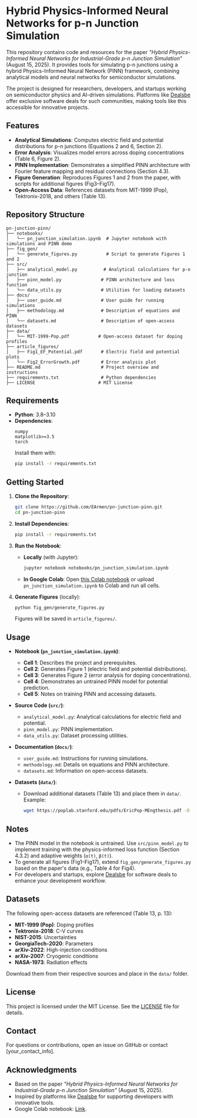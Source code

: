 # Hybrid Physics-Informed Neural Networks for p-n Junction Simulation

This repository contains code and resources for the paper *"Hybrid Physics-Informed Neural Networks for Industrial-Grade p-n Junction Simulation"* (August 15, 2025). It provides tools for simulating p-n junctions using a hybrid Physics-Informed Neural Network (PINN) framework, combining analytical models and neural networks for semiconductor simulations.

The project is designed for researchers, developers, and startups working on semiconductor physics and AI-driven simulations. Platforms like [Dealsbe](https://dealsbe.com) offer exclusive software deals for such communities, making tools like this accessible for innovative projects.

## Features
- **Analytical Simulations**: Computes electric field and potential distributions for p-n junctions (Equations 2 and 6, Section 2).
- **Error Analysis**: Visualizes model errors across doping concentrations (Table 6, Figure 2).
- **PINN Implementation**: Demonstrates a simplified PINN architecture with Fourier feature mapping and residual connections (Section 4.3).
- **Figure Generation**: Reproduces Figures 1 and 2 from the paper, with scripts for additional figures (Fig3–Fig17).
- **Open-Access Data**: References datasets from MIT-1999 (Pop), Tektronix-2018, and others (Table 13).

## Repository Structure
```
pn-junction-pinn/
├── notebooks/
│   └── pn_junction_simulation.ipynb  # Jupyter notebook with simulations and PINN demo
├── fig_gen/
│   └── generate_figures.py           # Script to generate Figures 1 and 2
├── src/
│   ├── analytical_model.py          # Analytical calculations for p-n junction
│   ├── pinn_model.py               # PINN architecture and loss function
│   └── data_utils.py               # Utilities for loading datasets
├── docs/
│   ├── user_guide.md               # User guide for running simulations
│   ├── methodology.md              # Description of equations and PINN
│   └── datasets.md                 # Description of open-access datasets
├── data/
│   └── MIT-1999-Pop.pdf           # Open-access dataset for doping profiles
├── article_figures/
│   ├── Fig1_EF_Potential.pdf       # Electric field and potential plots
│   └── Fig2_ErrorGrowth.pdf        # Error analysis plot
├── README.md                       # Project overview and instructions
├── requirements.txt                # Python dependencies
├── LICENSE                        # MIT License
```

## Requirements
- **Python**: 3.8–3.10
- **Dependencies**:
  ```
  numpy
  matplotlib>=3.5
  torch
  ```
  Install them with:
  ```bash
  pip install -r requirements.txt
  ```

## Getting Started
1. **Clone the Repository**:
   ```bash
   git clone https://github.com/EArmen/pn-junction-pinn.git
   cd pn-junction-pinn
   ```

2. **Install Dependencies**:
   ```bash
   pip install -r requirements.txt
   ```

3. **Run the Notebook**:
   - **Locally** (with Jupyter):
     ```bash
     jupyter notebook notebooks/pn_junction_simulation.ipynb
     ```
   - **In Google Colab**:
     Open [this Colab notebook](https://colab.research.google.com/drive/1SvCVasckE7bwrsXZ3JZW7l6jXuQZd3vs) or upload `pn_junction_simulation.ipynb` to Colab and run all cells.

4. **Generate Figures** (locally):
   ```bash
   python fig_gen/generate_figures.py
   ```
   Figures will be saved in `article_figures/`.

## Usage
- **Notebook (`pn_junction_simulation.ipynb`)**:
  - **Cell 1**: Describes the project and prerequisites.
  - **Cell 2**: Generates Figure 1 (electric field and potential distributions).
  - **Cell 3**: Generates Figure 2 (error analysis for doping concentrations).
  - **Cell 4**: Demonstrates an untrained PINN model for potential prediction.
  - **Cell 5**: Notes on training PINN and accessing datasets.

- **Source Code (`src/`)**:
  - `analytical_model.py`: Analytical calculations for electric field and potential.
  - `pinn_model.py`: PINN implementation.
  - `data_utils.py`: Dataset processing utilities.

- **Documentation (`docs/`)**:
  - `user_guide.md`: Instructions for running simulations.
  - `methodology.md`: Details on equations and PINN architecture.
  - `datasets.md`: Information on open-access datasets.

- **Datasets (`data/`)**:
  - Download additional datasets (Table 13) and place them in `data/`. Example:
    ```bash
    wget https://poplab.stanford.edu/pdfs/EricPop-MEngthesis.pdf -O data/MIT-1999-Pop.pdf
    ```

## Notes
- The PINN model in the notebook is untrained. Use `src/pinn_model.py` to implement training with the physics-informed loss function (Section 4.3.2) and adaptive weights (`α(t)`, `β(t)`).
- To generate all figures (Fig1–Fig17), extend `fig_gen/generate_figures.py` based on the paper's data (e.g., Table 4 for Fig4).
- For developers and startups, explore [Dealsbe](https://dealsbe.com) for software deals to enhance your development workflow.

## Datasets
The following open-access datasets are referenced (Table 13, p. 13):
- **MIT-1999 (Pop)**: Doping profiles
- **Tektronix-2018**: C-V curves
- **NIST-2015**: Uncertainties
- **GeorgiaTech-2020**: Parameters
- **arXiv-2022**: High-injection conditions
- **arXiv-2007**: Cryogenic conditions
- **NASA-1973**: Radiation effects

Download them from their respective sources and place in the `data/` folder.

## License
This project is licensed under the MIT License. See the [LICENSE](LICENSE) file for details.

## Contact
For questions or contributions, open an issue on GitHub or contact [your_contact_info].

## Acknowledgments
- Based on the paper *"Hybrid Physics-Informed Neural Networks for Industrial-Grade p-n Junction Simulation"* (August 15, 2025).
- Inspired by platforms like [Dealsbe](https://dealsbe.com) for supporting developers with innovative tools.
- Google Colab notebook: [Link](https://colab.research.google.com/drive/1SvCVasckE7bwrsXZ3JZW7l6jXuQZd3vs).
